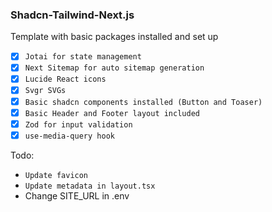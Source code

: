 ### Shadcn-Tailwind-Next.js 
Template with basic packages installed and set up

[//]: # (list of packages)
- [x] `Jotai for state management`
- [x] `Next Sitemap for auto sitemap generation`
- [x] `Lucide React icons`
- [x] `Svgr SVGs`
- [x] `Basic shadcn components installed (Button and Toaser)`
- [x] `Basic Header and Footer layout included`
- [x] `Zod for input validation`
- [x] `use-media-query hook`

[//]: # (User todo list)
Todo:
- `Update favicon`
- `Update metadata in layout.tsx`
- Change SITE_URL in .env